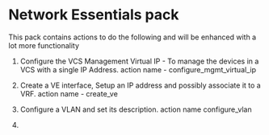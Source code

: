 # Network Essentials pack

This pack contains actions to do the following and will be enhanced with a lot more functionality

1. Configure the VCS Management Virtual IP - To manage the devices in a VCS with a single IP 
Address. action name - configure_mgmt_virtual_ip
 
2. Create a VE interface, Setup an IP address and possibly associate it to a VRF. action name - 
create_ve

3. Configure a VLAN and set its description. action name configure_vlan

4. 
